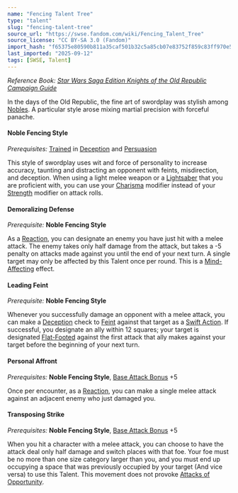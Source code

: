 ```yaml
---
name: "Fencing Talent Tree"
type: "talent"
slug: "fencing-talent-tree"
source_url: "https://swse.fandom.com/wiki/Fencing_Talent_Tree"
source_license: "CC BY-SA 3.0 (Fandom)"
import_hash: "f65375e80590b811a35caf501b32c5a85cb07e83752f859c83ff970e5236a820"
last_imported: "2025-09-12"
tags: [SWSE, Talent]
---
```

*Reference Book: [Star Wars Saga Edition Knights of the Old Republic Campaign Guide](https://swse.fandom.com/wiki/Star_Wars_Saga_Edition_Knights_of_the_Old_Republic_Campaign_Guide)*

In the days of the Old Republic, the fine art of swordplay was stylish among [Nobles](https://swse.fandom.com/wiki/Noble). A particular style arose mixing martial precision with forceful panache.

#### **Noble Fencing Style**
*Prerequisites:* [Trained](https://swse.fandom.com/wiki/Trained) in [Deception](https://swse.fandom.com/wiki/Deception) and [Persuasion](https://swse.fandom.com/wiki/Persuasion)

This style of swordplay uses wit and force of personality to increase accuracy, taunting and distracting an opponent with feints, misdirection, and deception. When using a light melee weapon or a [Lightsaber](https://swse.fandom.com/wiki/Lightsaber) that you are proficient with, you can use your [Charisma](https://swse.fandom.com/wiki/Charisma) modifier instead of your [Strength](https://swse.fandom.com/wiki/Strength) modifier on attack rolls.

#### **Demoralizing Defense**
*Prerequisite:* **Noble Fencing Style**

As a [Reaction](https://swse.fandom.com/wiki/Reaction), you can designate an enemy you have just hit with a melee attack. The enemy takes only half damage from the attack, but takes a -5 penalty on attacks made against you until the end of your next turn. A single target may only be affected by this Talent once per round. This is a [Mind-Affecting](https://swse.fandom.com/wiki/Mind-Affecting) effect. 

#### **Leading Feint**
*Prerequisite:* **Noble Fencing Style**

Whenever you successfully damage an opponent with a melee attack, you can make a [Deception](https://swse.fandom.com/wiki/Deception) check to [Feint](https://swse.fandom.com/wiki/Feint) against that target as a [Swift Action](https://swse.fandom.com/wiki/Swift_Action). If successful, you designate an ally within 12 squares; your target is designated [Flat-Footed](https://swse.fandom.com/wiki/Flat-Footed) against the first attack that ally makes against your target before the beginning of your next turn.

#### **Personal Affront**
*Prerequisites:* **Noble Fencing Style**, [Base Attack Bonus](https://swse.fandom.com/wiki/Base_Attack_Bonus) +5

Once per encounter, as a [Reaction](https://swse.fandom.com/wiki/Reaction), you can make a single melee attack against an adjacent enemy who just damaged you.

#### **Transposing Strike**
*Prerequisites:* **Noble Fencing Style**, [Base Attack Bonus](https://swse.fandom.com/wiki/Base_Attack_Bonus) +5

When you hit a character with a melee attack, you can choose to have the attack deal only half damage and switch places with that foe. Your foe must be no more than one size category larger than you, and you must end up occupying a space that was previously occupied by your target (And vice versa) to use this Talent. This movement does not provoke [Attacks of Opportunity](https://swse.fandom.com/wiki/Attacks_of_Opportunity).